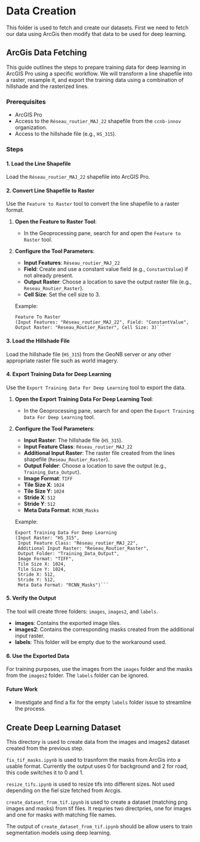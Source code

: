 # Data Creation
This folder is used to fetch and create our datasets.
First we need to fetch our data using ArcGis then modify that data to be used for deep learning.

## ArcGis Data Fetching
This guide outlines the steps to prepare training data for deep learning in ArcGIS Pro using a specific workflow. We will transform a line shapefile into a raster, resample it, and export the training data using a combination of hillshade and the rasterized lines. 

### Prerequisites

- ArcGIS Pro
- Access to the `Réseau_routier_MAJ_22` shapefile from the `ccnb-innov` organization.
- Access to the hillshade file (e.g., `HS_315`).

### Steps

#### 1. Load the Line Shapefile

Load the `Réseau_routier_MAJ_22` shapefile into ArcGIS Pro.

#### 2. Convert Line Shapefile to Raster

Use the `Feature to Raster` tool to convert the line shapefile to a raster format.

1. **Open the Feature to Raster Tool**:
   - In the Geoprocessing pane, search for and open the `Feature to Raster` tool.

2. **Configure the Tool Parameters**:
   - **Input Features**: `Réseau_routier_MAJ_22`
   - **Field**: Create and use a constant value field (e.g., `ConstantValue`) if not already present.
   - **Output Raster**: Choose a location to save the output raster file (e.g., `Reseau_Routier_Raster`).
   - **Cell Size**: Set the cell size to 3.

   Example:
   ```plaintext
   Feature To Raster
   (Input Features: "Réseau_routier_MAJ_22", Field: "ConstantValue", Output Raster: "Reseau_Routier_Raster", Cell Size: 3)```

#### 3. Load the Hillshade File

Load the hillshade file (`HS_315`) from the GeoNB server or any other appropriate raster file such as world imagery.

#### 4. Export Training Data for Deep Learning

Use the `Export Training Data For Deep Learning` tool to export the data.

1. **Open the Export Training Data For Deep Learning Tool**:
   - In the Geoprocessing pane, search for and open the `Export Training Data For Deep Learning` tool.

2. **Configure the Tool Parameters**:
   - **Input Raster**: The hillshade file (`HS_315`).
   - **Input Feature Class**: `Réseau_routier_MAJ_22`
   - **Additional Input Raster**: The raster file created from the lines shapefile (`Reseau_Routier_Raster`).
   - **Output Folder**: Choose a location to save the output (e.g., `Training_Data_Output`).
   - **Image Format**: `TIFF`
   - **Tile Size X**: `1024`
   - **Tile Size Y**: `1024`
   - **Stride X**: `512`
   - **Stride Y**: `512`
   - **Meta Data Format**: `RCNN_Masks`

   Example:
   ```plaintext
   Export Training Data For Deep Learning
   (Input Raster: "HS_315",
    Input Feature Class: "Réseau_routier_MAJ_22",
    Additional Input Raster: "Reseau_Routier_Raster",
    Output Folder: "Training_Data_Output",
    Image Format: "TIFF",
    Tile Size X: 1024,
    Tile Size Y: 1024,
    Stride X: 512,
    Stride Y: 512,
    Meta Data Format: "RCNN_Masks")```

#### 5. Verify the Output

The tool will create three folders: `images`, `images2`, and `labels`.

- **images**: Contains the exported image tiles.
- **images2**: Contains the corresponding masks created from the additional input raster.
- **labels**: This folder will be empty due to the workaround used.

#### 6. Use the Exported Data

For training purposes, use the images from the `images` folder and the masks from the `images2` folder. The `labels` folder can be ignored.

#### Future Work

- Investigate and find a fix for the empty `labels` folder issue to streamline the process.


## Create Deep Learning Dataset
This directory is used to create data from the images and images2 dataset created from the previous step.



`fix_tif_masks.ipynb` is used to trasnform the masks from ArcGis into a usable format. Currently the output uses 0 for background and 2 for road, this code switches it to 0 and 1.

`resize_tifs.ipynb` is used to resize tifs into different sizes. Not used depending on the fiel size fetched from Arcgis.

`create_dataset_from_tif.ipynb` is used to create a dataset (matching png images and masks) from tif files. It requries two directpries, one for images and one for masks with matching file names.


The output of `create_dataset_from_tif.ipynb` should be allow users to train segmentation models using deep learning.



